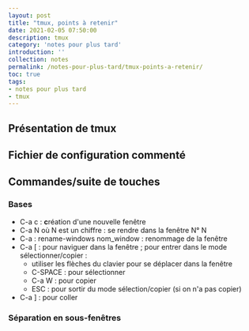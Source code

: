 ```yaml
---
layout: post
title: "tmux, points à retenir"
date: 2021-02-05 07:50:00
description: tmux
category: 'notes pour plus tard'
introduction: ''
collection: notes
permalink: /notes-pour-plus-tard/tmux-points-a-retenir/
toc: true
tags:
- notes pour plus tard
- tmux
---
```


## Présentation de tmux


## Fichier de configuration commenté

## Commandes/suite de touches
### Bases
* C-a c : **c**réation d'une nouvelle fenêtre
* C-a N où N est un chiffre : se rendre dans la fenêtre N° N
* C-a : rename-windows nom_window : renommage de la fenêtre
* C-a \[ : pour naviguer dans la fenêtre  ; pour entrer dans le mode sélectionner/copier :
  * utiliser les flèches du clavier pour se déplacer dans la fenêtre
  * C-SPACE : pour sélectionner
  * C-a W : pour copier
  * ESC : pour sortir du mode sélection/copier (si on n'a pas copier)
* C-a \] : pour coller


### Séparation en sous-fenêtres

